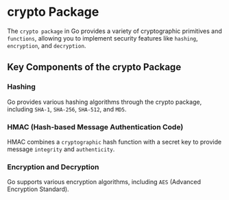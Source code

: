 # crypto Package

The `crypto package` in Go provides a variety of cryptographic primitives and `functions`, allowing you to implement security features like `hashing`, `encryption`, and `decryption`.

## Key Components of the crypto Package

### Hashing

Go provides various hashing algorithms through the crypto package, including `SHA-1`, `SHA-256`, `SHA-512`, and `MD5`.

### HMAC (Hash-based Message Authentication Code)

HMAC combines a `cryptographic` hash function with a secret key to provide message `integrity` and `authenticity`.

### Encryption and Decryption

Go supports various encryption algorithms, including `AES` (Advanced Encryption Standard).